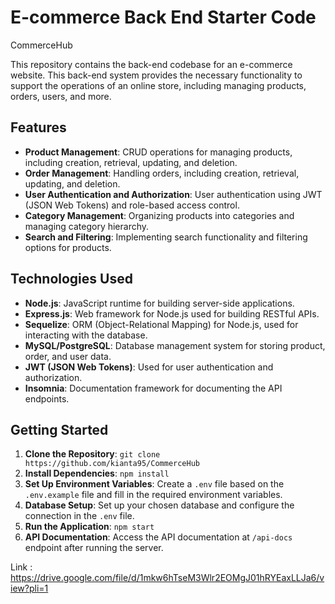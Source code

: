 # E-commerce Back End Starter Code

CommerceHub

This repository contains the back-end codebase for an e-commerce website. This back-end system provides the necessary functionality to support the operations of an online store, including managing products, orders, users, and more.

## Features

- **Product Management**: CRUD operations for managing products, including creation, retrieval, updating, and deletion.
- **Order Management**: Handling orders, including creation, retrieval, updating, and deletion.
- **User Authentication and Authorization**: User authentication using JWT (JSON Web Tokens) and role-based access control.
- **Category Management**: Organizing products into categories and managing category hierarchy.
- **Search and Filtering**: Implementing search functionality and filtering options for products.


## Technologies Used

- **Node.js**: JavaScript runtime for building server-side applications.
- **Express.js**: Web framework for Node.js used for building RESTful APIs.
- **Sequelize**: ORM (Object-Relational Mapping) for Node.js, used for interacting with the database.
- **MySQL/PostgreSQL**: Database management system for storing product, order, and user data.
- **JWT (JSON Web Tokens)**: Used for user authentication and authorization.
- **Insomnia**: Documentation framework for documenting the API endpoints.

## Getting Started

1. **Clone the Repository**: `git clone https://github.com/kianta95/CommerceHub`
2. **Install Dependencies**: `npm install`
3. **Set Up Environment Variables**: Create a `.env` file based on the `.env.example` file and fill in the required environment variables.
4. **Database Setup**: Set up your chosen database and configure the connection in the `.env` file.
5. **Run the Application**: `npm start`
6. **API Documentation**: Access the API documentation at `/api-docs` endpoint after running the server.

Link : https://drive.google.com/file/d/1mkw6hTseM3Wlr2EOMgJ01hRYEaxLLJa6/view?pli=1

